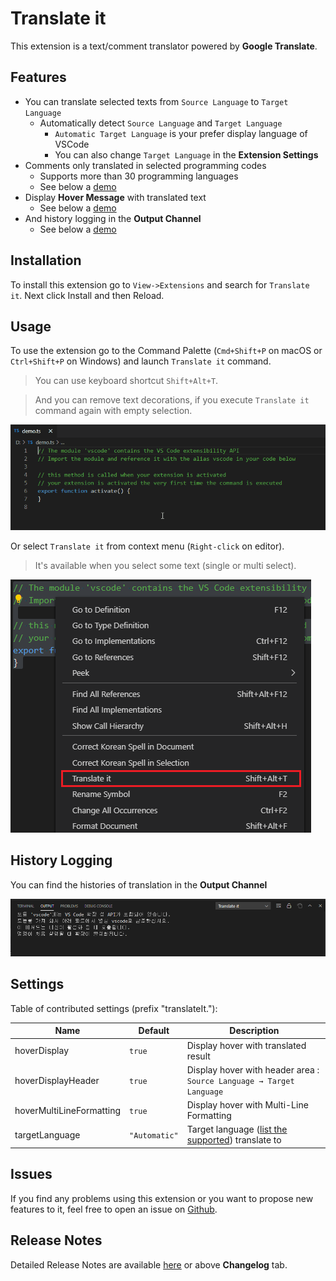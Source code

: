 # Translate it

This extension is a text/comment translator powered by **Google Translate**.

## Features

- You can translate selected texts from `Source Language` to `Target Language`
    - Automatically detect `Source Language` and `Target Language`
        - `Automatic Target Language` is your prefer display language of VSCode
        - You can also change `Target Language` in the **Extension Settings**
- Comments only translated in selected programming codes
    - Supports more than 30 programming languages
    - See below a [demo](#usage)
- Display **Hover Message** with translated text
    - See below a [demo](#usage)
- And history logging in the **Output Channel**
    - See below a [demo](#history-logging)

## Installation

To install this extension go to `View->Extensions` and search for `Translate it`. Next click Install and then Reload.

## Usage

To use the extension go to the Command Palette (`Cmd+Shift+P` on macOS or `Ctrl+Shift+P` on Windows) and launch `Translate it` command.
> You can use keyboard shortcut `Shift+Alt+T`.

> And you can remove text decorations, if you execute `Translate it` command again with empty selection.

![Demo 1](./images/readme/demo1.gif)

Or select `Translate it` from context menu (`Right-click` on editor).
> It's available when you select some text (single or multi select).

![Demo 2](./images/readme/demo2.png)

## History Logging

You can find the histories of translation in the **Output Channel**

![Demo 3](./images/readme/demo3.png)

## Settings

Table of contributed settings (prefix "translateIt."):

| Name                     | Default       | Description                                                                                            |
| ------------------------ | ------------- | ------------------------------------------------------------------------------------------------------ |
| hoverDisplay             | `true`        | Display hover with translated result                                                                   |
| hoverDisplayHeader       | `true`        | Display hover with header area : `Source Language → Target Language`                                  |
| hoverMultiLineFormatting | `true`        | Display hover with Multi-Line Formatting                                                               |
| targetLanguage           | `"Automatic"` | Target language ([list the supported](https://cloud.google.com/translate/docs/languages)) translate to |

## Issues

If you find any problems using this extension or you want to propose new features to it, feel free to open an issue on [Github](https://github.com/phoihos/translate-it/issues).

## Release Notes

Detailed Release Notes are available [here](https://github.com/phoihos/translate-it/blob/master/CHANGELOG.md) or above **Changelog** tab.

